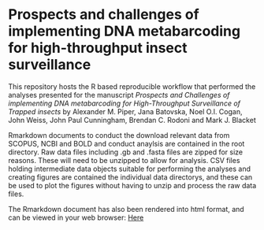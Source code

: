 # Prospects and challenges of implementing DNA metabarcoding for high-throughput insect surveillance

This repository hosts the R based reproducible workflow that performed the analyses presented for the manuscript *Prospects and Challenges of implementing DNA metabarcoding for High-Throughput Surveillance of Trapped insects* by Alexander M. Piper, Jana Batovska, Noel O.I. Cogan, John Weiss, John Paul Cunningham, Brendan C. Rodoni and Mark J. Blacket

Rmarkdown documents to conduct the download relevant data from SCOPUS, NCBI and BOLD and conduct anaylsis are contained in the root directory. Raw data files including .gb and .fasta files are zipped for size reasons. These will need to be unzipped to allow for analysis. CSV files holding intermediate data objects suitable for performing the analyses and creating figures are contained the individual data directorys, and these can be used to plot the figures without having to unzip and process the raw data files.

The Rmarkdown document has also been rendered into html format, and can be viewed in your web browser: 
[Here](https://alexpiper.github.io/metabarcodereviewms/metabarcodereviewms.html)

